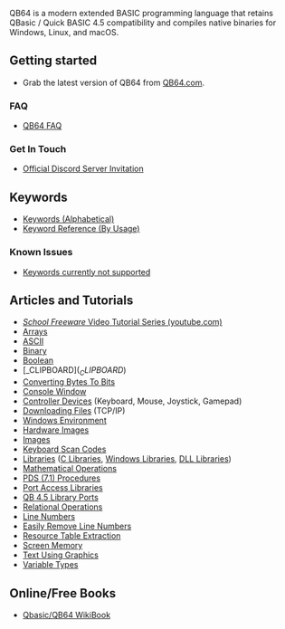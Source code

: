 QB64 is a modern extended BASIC programming language that retains QBasic / Quick BASIC 4.5 compatibility and compiles native binaries for Windows, Linux, and macOS.

## Getting started

* Grab the latest version of QB64 from [QB64.com](https://qb64.com).

### FAQ

* [QB64 FAQ](QB64-FAQ)

### Get In Touch

* [Official Discord Server Invitation](https://discord.gg/A3HmUe2mv8)

## Keywords

* [Keywords (Alphabetical)](Keyword-Reference---Alphabetical)
* [Keyword Reference (By Usage)](Keyword-Reference---By-Usage)

### Known Issues

* [Keywords currently not supported](Keywords-currently-not-supported-by-QB64)

## Articles and Tutorials

* [*School Freeware* Video Tutorial Series (youtube.com)](https://www.youtube.com/watch?v=hE-Voij5k5Q&list=PLF6199808BD4901E1)
* [Arrays](Arrays)
* [ASCII](ASCII)
* [Binary](Binary)
* [Boolean](Boolean)
* [_CLIPBOARD$](_CLIPBOARD$)
* [Converting Bytes To Bits](Converting-Bytes-to-Bits)
* [Console Window](Console-Window)
* [Controller Devices](Controller-Devices) (Keyboard, Mouse, Joystick, Gamepad)
* [Downloading Files](Downloading-Files) (TCP/IP)
* [Windows Environment](Windows-Environment)
* [Hardware Images](Hardware-images)
* [Images](Images)
* [Keyboard Scan Codes](Keyboard-Scancodes)
* [Libraries](Libraries) ([C Libraries](C-Libraries), [Windows Libraries](Windows-Libraries), [DLL Libraries](DLL-Libraries))
* [Mathematical Operations](Mathematical-Operations)
* [PDS (7.1) Procedures](PDS-(7.1)-Procedures)
* [Port Access Libraries](Port-Access-Libraries)
* [QB 4.5 Library Ports](QB-4.5-Library-Ports-For-QB64)
* [Relational Operations](Relational-Operations)
* [Line Numbers](Line-numbers)
* [Easily Remove Line Numbers](Line-number)
* [Resource Table Extraction](Resource-Table-extraction)
* [Screen Memory](Screen-Memory)
* [Text Using Graphics](Text-Using-Graphics)
* [Variable Types](Variable-Types)

## Online/Free Books

* [Qbasic/QB64 WikiBook](https://en.wikibooks.org/wiki/QBasic)